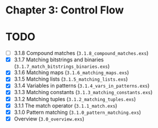 # Chapter 3: Control Flow
# TODO
- [ ] 3.1.8 Compound matches (`3.1.8_compound_matches.exs`)
- [x] 3.1.7 Matching bitstrings and binaries (`3.1.7_match_bitstrings_binaries.exs`)
- [x] 3.1.6 Matching maps (`3.1.6_matching_maps.exs`)
- [x] 3.1.5 Matching lists (`3.1.5_matching_lists.exs`)
- [x] 3.1.4 Variables in patterns (`3.1.4_vars_in_patterns.exs`)
- [x] 3.1.3 Matching constants (`3.1.3_matching_constants.exs`)
- [x] 3.1.2 Matching tuples (`3.1.2_matching_tuples.exs`)
- [x] 3.1.1 The match operator (`3.1.1_match.exs`)
- [x] 3.1.0 Pattern matching (`3.1.0_pattern_matching.exs`)
- [x] Overview (`3.0_overview.exs`)